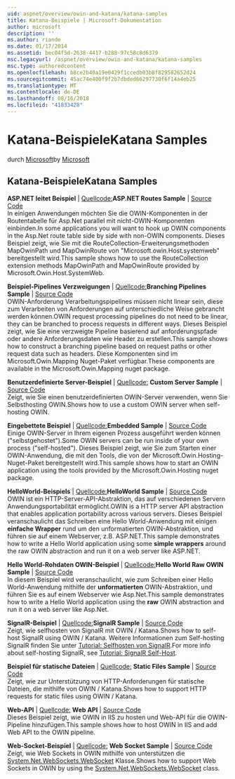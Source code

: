 ```yaml
---
uid: aspnet/overview/owin-and-katana/katana-samples
title: Katana-Beispiele | Microsoft-Dokumentation
author: microsoft
description: ''
ms.author: riande
ms.date: 01/17/2014
ms.assetid: bec04f5d-2638-4417-b288-97c58c8d6379
msc.legacyurl: /aspnet/overview/owin-and-katana/katana-samples
msc.type: authoredcontent
ms.openlocfilehash: b8ce2b40a19e0429f1ccedb03b8f829582652d24
ms.sourcegitcommit: 45ac74e400f9f2b7dbded66297730f6f14a4eb25
ms.translationtype: MT
ms.contentlocale: de-DE
ms.lasthandoff: 08/16/2018
ms.locfileid: "41833428"
---
```

<a name="katana-samples"></a><span data-ttu-id="f5474-102">Katana-Beispiele</span><span class="sxs-lookup"><span data-stu-id="f5474-102">Katana Samples</span></span>
====================
<span data-ttu-id="f5474-103">durch [Microsoft](https://github.com/microsoft)</span><span class="sxs-lookup"><span data-stu-id="f5474-103">by [Microsoft](https://github.com/microsoft)</span></span>

## <a name="katana-samples"></a><span data-ttu-id="f5474-104">Katana-Beispiele</span><span class="sxs-lookup"><span data-stu-id="f5474-104">Katana Samples</span></span>

<span data-ttu-id="f5474-105">**ASP.NET leitet Beispiel** | [Quellcode:](https://github.com/aspnet/samples/tree/master/samples/aspnet/Katana/AspNetRoutes)</span><span class="sxs-lookup"><span data-stu-id="f5474-105">**ASP.NET Routes Sample** | [Source Code](https://github.com/aspnet/samples/tree/master/samples/aspnet/Katana/AspNetRoutes)</span></span>  
<span data-ttu-id="f5474-106">In einigen Anwendungen möchten Sie die OWIN-Komponenten in der Routentabelle für Asp.Net parallel mit nicht-OWIN-Komponenten einbinden.</span><span class="sxs-lookup"><span data-stu-id="f5474-106">In some applications you will want to hook up OWIN components in the Asp.Net route table side by side with non-OWIN components.</span></span> <span data-ttu-id="f5474-107">Dieses Beispiel zeigt, wie Sie mit die RouteCollection-Erweiterungsmethoden MapOwinPath und MapOwinRoute von "Microsoft.owin.Host.systemweb" bereitgestellt wird.</span><span class="sxs-lookup"><span data-stu-id="f5474-107">This sample shows how to use the RouteCollection extension methods MapOwinPath and MapOwinRoute provided by Microsoft.Owin.Host.SystemWeb.</span></span>

<span data-ttu-id="f5474-108">**Beispiel-Pipelines Verzweigungen** | [Quellcode:](https://github.com/aspnet/samples/tree/master/samples/aspnet/Katana/BranchingPipelines)</span><span class="sxs-lookup"><span data-stu-id="f5474-108">**Branching Pipelines Sample** | [Source Code](https://github.com/aspnet/samples/tree/master/samples/aspnet/Katana/BranchingPipelines)</span></span>  
<span data-ttu-id="f5474-109">OWIN-Anforderung Verarbeitungspipelines müssen nicht linear sein, diese zum Verarbeiten von Anforderungen auf unterschiedliche Weise gebrancht werden können.</span><span class="sxs-lookup"><span data-stu-id="f5474-109">OWIN request processing pipelines do not need to be linear, they can be branched to process requests in different ways.</span></span> <span data-ttu-id="f5474-110">Dieses Beispiel zeigt, wie Sie eine verzweigte Pipeline basierend auf anforderungspfade oder andere Anforderungsdaten wie Header zu erstellen.</span><span class="sxs-lookup"><span data-stu-id="f5474-110">This sample shows how to construct a branching pipeline based on request paths or other request data such as headers.</span></span> <span data-ttu-id="f5474-111">Diese Komponenten sind im Microsoft.Owin.Mapping Nuget-Paket verfügbar.</span><span class="sxs-lookup"><span data-stu-id="f5474-111">These components are available in the Microsoft.Owin.Mapping nuget package.</span></span>

<span data-ttu-id="f5474-112">**Benutzerdefinierte Server-Beispiel** | [Quellcode:](https://github.com/aspnet/samples/tree/master/samples/aspnet/Katana/CustomServer) </span><span class="sxs-lookup"><span data-stu-id="f5474-112">**Custom Server Sample** | [Source Code](https://github.com/aspnet/samples/tree/master/samples/aspnet/Katana/CustomServer) </span></span>  
<span data-ttu-id="f5474-113">Zeigt, wie Sie einen benutzerdefinierten OWIN-Server verwenden, wenn Sie Selbsthosting OWIN.</span><span class="sxs-lookup"><span data-stu-id="f5474-113">Shows how to use a custom OWIN server when self-hosting OWIN.</span></span>

<span data-ttu-id="f5474-114">**Eingebettete Beispiel** | [Quellcode:](https://github.com/aspnet/samples/tree/master/samples/aspnet/Katana/Embedded)</span><span class="sxs-lookup"><span data-stu-id="f5474-114">**Embedded Sample** | [Source Code](https://github.com/aspnet/samples/tree/master/samples/aspnet/Katana/Embedded)</span></span>  
<span data-ttu-id="f5474-115">Einige OWIN-Server in Ihrem eigenen Prozess ausgeführt werden können (&quot;selbstgehostet&quot;).</span><span class="sxs-lookup"><span data-stu-id="f5474-115">Some OWIN servers can be run inside of your own process (&quot;self-hosted&quot;).</span></span> <span data-ttu-id="f5474-116">Dieses Beispiel zeigt, wie Sie zum Starten einer OWIN-Anwendung, die mit den Tools, die von der Microsoft.Owin.Hosting-Nuget-Paket bereitgestellt wird.</span><span class="sxs-lookup"><span data-stu-id="f5474-116">This sample shows how to start an OWIN application using the tools provided by the Microsoft.Owin.Hosting nuget package.</span></span>

<span data-ttu-id="f5474-117">**HelloWorld-Beispiels** | [Quellcode:](https://github.com/aspnet/samples/tree/master/samples/aspnet/Katana/HelloWorld)</span><span class="sxs-lookup"><span data-stu-id="f5474-117">**HelloWorld Sample** | [Source Code](https://github.com/aspnet/samples/tree/master/samples/aspnet/Katana/HelloWorld)</span></span>  
<span data-ttu-id="f5474-118">OWIN ist ein HTTP-Server-API-Abstraktion, das auf verschiedenen Servern Anwendungsportabilität ermöglicht.</span><span class="sxs-lookup"><span data-stu-id="f5474-118">OWIN is a HTTP server API abstraction that enables application portability across various servers.</span></span> <span data-ttu-id="f5474-119">Dieses Beispiel veranschaulicht das Schreiben eine Hello World-Anwendung mit einigen **einfache Wrapper** rund um den unformatierten OWIN-Abstraktion, und führen sie auf einem Webserver, z.B. ASP.NET.</span><span class="sxs-lookup"><span data-stu-id="f5474-119">This sample demonstrates how to write a Hello World application using some **simple wrappers** around the raw OWIN abstraction and run it on a web server like ASP.NET.</span></span>

<span data-ttu-id="f5474-120">**Hello World-Rohdaten OWIN-Beispiel** | [Quellcode:](https://github.com/aspnet/samples/tree/master/samples/aspnet/Katana/HelloWorldRawOwin)</span><span class="sxs-lookup"><span data-stu-id="f5474-120">**Hello World Raw OWIN Sample** | [Source Code](https://github.com/aspnet/samples/tree/master/samples/aspnet/Katana/HelloWorldRawOwin)</span></span>  
<span data-ttu-id="f5474-121">In diesem Beispiel wird veranschaulicht, wie zum Schreiben einer Hello World-Anwendung mithilfe der **unformatierten** OWIN-Abstraktion, und führen Sie es auf einem Webserver wie Asp.Net.</span><span class="sxs-lookup"><span data-stu-id="f5474-121">This sample demonstrates how to write a Hello World application using the **raw** OWIN abstraction and run it on a web server like Asp.Net.</span></span>

<span data-ttu-id="f5474-122">**SignalR-Beispiel** | [Quellcode:](https://github.com/aspnet/samples/tree/master/samples/aspnet/Katana/SignalR)</span><span class="sxs-lookup"><span data-stu-id="f5474-122">**SignalR Sample** | [Source Code](https://github.com/aspnet/samples/tree/master/samples/aspnet/Katana/SignalR)</span></span>  
<span data-ttu-id="f5474-123">Zeigt, wie selfhosten von SignalR mit OWIN / Katana.</span><span class="sxs-lookup"><span data-stu-id="f5474-123">Shows how to self-host SignalR using OWIN / Katana.</span></span> <span data-ttu-id="f5474-124">Weitere Informationen zum Self-hosting SignalR finden Sie unter [Tutorial: Selfhosten von SignalR](../../../signalr/overview/deployment/tutorial-signalr-self-host.md).</span><span class="sxs-lookup"><span data-stu-id="f5474-124">For more info about self-hosting SignalR, see [Tutorial: SignalR Self-Host](../../../signalr/overview/deployment/tutorial-signalr-self-host.md).</span></span>

<span data-ttu-id="f5474-125">**Beispiel für statische Dateien** | [Quellcode:](https://github.com/aspnet/samples/tree/master/samples/aspnet/Katana/StaticFilesSample) </span><span class="sxs-lookup"><span data-stu-id="f5474-125">**Static Files Sample** | [Source Code](https://github.com/aspnet/samples/tree/master/samples/aspnet/Katana/StaticFilesSample) </span></span>  
<span data-ttu-id="f5474-126">Zeigt, wie zur Unterstützung von HTTP-Anforderungen für statische Dateien, die mithilfe von OWIN / Katana.</span><span class="sxs-lookup"><span data-stu-id="f5474-126">Shows how to support HTTP requests for static files using OWIN / Katana.</span></span>

<span data-ttu-id="f5474-127">**Web-API** | [Quellcode:](https://github.com/aspnet/samples/tree/master/samples/aspnet/Katana/WebApi) </span><span class="sxs-lookup"><span data-stu-id="f5474-127">**Web API** | [Source Code](https://github.com/aspnet/samples/tree/master/samples/aspnet/Katana/WebApi) </span></span>  
<span data-ttu-id="f5474-128">Dieses Beispiel zeigt, wie OWIN in IIS zu hosten und Web-API für die OWIN-Pipeline hinzufügen.</span><span class="sxs-lookup"><span data-stu-id="f5474-128">This sample shows how to host OWIN in IIS and add Web API to the OWIN pipeline.</span></span>

<span data-ttu-id="f5474-129">**Web-Socket-Beispiel** | [Quellcode:](https://github.com/aspnet/samples/tree/master/samples/aspnet/Katana/WebSocketSample) </span><span class="sxs-lookup"><span data-stu-id="f5474-129">**Web Socket Sample** | [Source Code](https://github.com/aspnet/samples/tree/master/samples/aspnet/Katana/WebSocketSample) </span></span>  
<span data-ttu-id="f5474-130">Zeigt, wie Web Sockets in OWIN mithilfe von unterstützen die [System.Net.WebSockets.WebSocket](https://msdn.microsoft.com/library/system.net.websockets.websocket(v=vs.110).aspx) Klasse.</span><span class="sxs-lookup"><span data-stu-id="f5474-130">Shows how to support Web Sockets in OWIN by using the [System.Net.WebSockets.WebSocket](https://msdn.microsoft.com/library/system.net.websockets.websocket(v=vs.110).aspx) class.</span></span>
